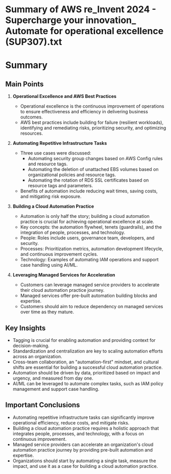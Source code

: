 # Summary of AWS re_Invent 2024 - Supercharge your innovation_ Automate for operational excellence (SUP307).txt

# Summary

## Main Points

1. **Operational Excellence and AWS Best Practices**
   - Operational excellence is the continuous improvement of operations to ensure effectiveness and efficiency in delivering business outcomes.
   - AWS best practices include building for failure (resilient workloads), identifying and remediating risks, prioritizing security, and optimizing resources.

2. **Automating Repetitive Infrastructure Tasks**
   - Three use cases were discussed:
     - Automating security group changes based on AWS Config rules and resource tags.
     - Automating the deletion of unattached EBS volumes based on organizational policies and resource tags.
     - Automating the rotation of RDS SSL certificates based on resource tags and parameters.
   - Benefits of automation include reducing wait times, saving costs, and mitigating risk exposure.

3. **Building a Cloud Automation Practice**
   - Automation is only half the story; building a cloud automation practice is crucial for achieving operational excellence at scale.
   - Key concepts: the automation flywheel, tenets (guardrails), and the integration of people, processes, and technology.
   - People: Roles include users, governance team, developers, and security.
   - Processes: Prioritization metrics, automation development lifecycle, and continuous improvement cycles.
   - Technology: Examples of automating IAM operations and support case handling using AI/ML.

4. **Leveraging Managed Services for Acceleration**
   - Customers can leverage managed service providers to accelerate their cloud automation practice journey.
   - Managed services offer pre-built automation building blocks and expertise.
   - Customers should aim to reduce dependency on managed services over time as they mature.

## Key Insights

- Tagging is crucial for enabling automation and providing context for decision-making.
- Standardization and centralization are key to scaling automation efforts across an organization.
- Cross-team collaboration, an "automation-first" mindset, and cultural shifts are essential for building a successful cloud automation practice.
- Automation should be driven by data, prioritized based on impact and urgency, and measured from day one.
- AI/ML can be leveraged to automate complex tasks, such as IAM policy management and support case handling.

## Important Conclusions

- Automating repetitive infrastructure tasks can significantly improve operational efficiency, reduce costs, and mitigate risks.
- Building a cloud automation practice requires a holistic approach that integrates people, processes, and technology, with a focus on continuous improvement.
- Managed service providers can accelerate an organization's cloud automation practice journey by providing pre-built automation and expertise.
- Organizations should start by automating a single task, measure the impact, and use it as a case for building a cloud automation practice.